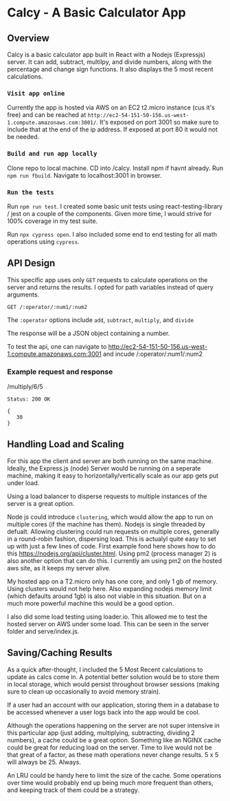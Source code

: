 # Calcy - A Basic Calculator App

## Overview

Calcy is a basic calculator app built in React with a Nodejs (Expressjs) server. It can add, subtract, multilpy, and divide numbers, along with the percentage and change sign functions.  It also displays the 5 most recent calculations.

### `Visit app online`

Currently the app is hosted via AWS on an EC2 t2.micro instance (cus it's free) and can be reached at `http://ec2-54-151-50-156.us-west-1.compute.amazonaws.com:3001/`. It's exposed on port 3001 so make sure to include that at the end of the ip address. If exposed at port 80 it would not be needed. 

### `Build and run app locally`

Clone repo to local machine. CD into /calcy. Install npm if havnt already. Run `npm run fbuild`. Navigate to localhost:3001 in browser.

### `Run the tests`

Run `npm run test`.  I created some basic unit tests using react-testing-library / jest on a couple of the components. Given more time, I would strive for 100% coverage in my test suite.

Run `npx cypress open`. I also included some end to end testing for all math operations using `cypress`.

## API Design

This specific app uses only `GET` requests to calculate operations on the server and returns the results. I opted for path variables instead of query arguments. 

```
GET /:operator/:num1/:num2
```

The `:operator` options include `add`, `subtract`, `multiply`, and `divide`

The response will be a JSON object containing a number.

To test the api, one can navigate to http://ec2-54-151-50-156.us-west-1.compute.amazonaws.com:3001 and incude /:operator/:num1/:num2

### Example request and response

/multiply/6/5

`Status: 200 OK`
```
{
   30
}
```


## Handling Load and Scaling

For this app the client and server are both running on the same machine.  Ideally, the Express.js (node) Server would be running on a seperate machine, making it easy to horizontally/vertically scale as our app gets put under load.

Using a load balancer to disperse requests to multiple instances of the server is a great option. 

Node js could introduce `clustering`,  which would allow the app to run on multiple cores (if the machine has them).  Nodejs is single threaded by defualt.  Allowing clustering could run requests on multiple cores, generally in a round-robin fashion, dispersing load. This is actualyl quite easy to set up with just a few lines of code. First example fond here shows how to do this https://nodejs.org/api/cluster.html.  Using pm2 (process manager 2) is also another option that can do this. I currently am using pm2 on the hosted aws site, as it keeps my server alive. 

My hosted app on a T2.micro only has one core, and only 1 gb of memory.  Using clusters would not help here. Also expanding nodejs memory limit (which defaults around 1gb) is also not viable in this situation.  But on a much more powerful machine this would be a good option. 

I also did some load testing using loader.io. This allowed me to test the hosted server on AWS under some load. This can be seen in the server folder and serve/index.js. 

## Saving/Caching Results 

As a quick after-thought, I included the 5 Most Recent calculations to update as calcs come in.  A potential better solution would be to store them in local storage, which would persist throughout browser sessions (making sure to clean up occasionally to avoid memory strain).

If a user had an account with our application, storing them in a database to be accessed whenever a user logs back into the app would be cool. 


Although the operations happening on the server are not super intensive in this particular app (just adding, multiplying, subtracting, dividing 2 numbers), a cache could be a great option.  Something like an NGINX cache could be great for reducing load on the server.  Time to live would not be that great of a factor, as these math operations never change results.  5 x 5 will always be 25. Always.

An LRU could be handy here to limit the size of the cache.  Some operations over time would probably end up being much more frequent than others, and keeping track of them could be a strategy.


